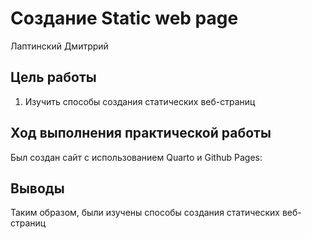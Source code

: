 # Создание Static web page
Лаптинский Дмитррий 

## Цель работы

1.  Изучить способы создания статических веб-страниц

## Ход выполнения практической работы

Был создан сайт с использованием Quarto и Github Pages:

 

## Выводы

Таким образом, были изучены способы создания статических веб-страниц
